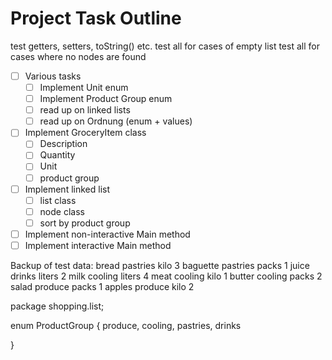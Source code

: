 Project Task Outline
====================

test getters, setters, toString() etc.
test all for cases of empty list
test all for cases where no nodes are found

- [ ] Various tasks
    - [ ] Implement Unit enum
    - [ ] Implement Product Group enum
    - [ ] read up on linked lists
    - [ ] read up on Ordnung (enum + values)
- [ ] Implement GroceryItem class
    - [ ] Description
    - [ ] Quantity
    - [ ] Unit
    - [ ] product group
- [ ] Implement linked list
    - [ ] list class
    - [ ] node class
    - [ ] sort by product group
- [ ] Implement non-interactive Main method
- [ ] Implement interactive Main method

Backup of test data:
bread pastries kilo 3
baguette pastries packs 1
juice drinks liters 2
milk cooling liters 4
meat cooling kilo 1
butter cooling packs 2
salad produce packs 1
apples produce kilo 2

package shopping.list;

enum ProductGroup {
	produce, cooling, pastries, drinks

}


